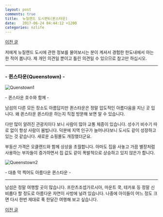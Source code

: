 ```yaml
---
layout: post
comments: true
title:  뉴질랜드 도시편6(퀸스타운)
date:   2017-06-24 04:44:12 +1200
categories: nzlife
---
```


<a href="{{ site.github.url }}/nzlife/2017/06/22/PictonNNelson.html" class="page-change">이전 글</a>

저에게 뉴질랜드 도시에 관한 정보를 물어보시는 분이 계셔서 경험한 한도내에서 아는 한 적어 봅니다. 제 개인 의견일 뿐이고 틀린 의견일 수 있으므로 참고만 하십시오.
<hr>
<div class="post-head">
    <h3>- 퀸스타운(Queenstown) -</h3>
    <img src="{{ site.url }}/assets/images/Quenstown1.jpg" alt="Quenstown1"/>
    <p class="image-description">- 퀸스타운 호수와 함께 -</p>
</div>

남섬의 다른 모든 장소도 아름답지만 퀸스타운은 정말 압도적인 아름다움을 지닌 곳 입니다. 왜 퀸스타운 퀸스타운 하는지 직접 방문해 보면 알 수 있습니다.

다만 많이 알려진 관광지이다 보니 사람이 많아 교통 체증이 있습니다. 성수기 비수기 따로 없이 항상 사람이 붐빕니다. 덕분에 지역 인구가 늘어나다보니 도시도 같이 성장하고 있는 것 같습니다. 새로운 쇼핑몰도 개장했더군요.

부동산 가격은 오클랜드와 함께 상상을 초월합니다. 아마도 집을 사놓고 가끔 별장처럼 사용하는 부자들이 증가하면서 집 값도 같이 폭발적으로 상승하고 있지 않은가 합니다.

<div class="post-head">
    <img src="{{ site.url }}/assets/images/Queenstown2.jpg" alt="Queenstown2"/>
    <p class="image-description">- 대충 막 찍어도 아름다운 퀸스타운 -</p>
</div>

<hr>
남섬은 정말 여행할 곳이 많습니다. 프란츠조셉가르시아, 마운트 쿡, 테카포 등 정말 신비롭다 할 정도로 아름다운 자연이 사방에 널려 있습니다. 나중에 아이들이 어느 정도 크면 다시 한번 제대로 푹 한달간 여행해 보고 싶습니다.

<a href="{{ site.github.url }}/nzlife/2017/06/22/PictonNNelson.html" class="page-change">이전 글</a>